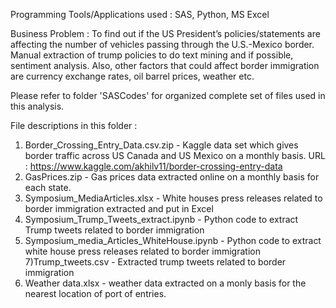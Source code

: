                
Programming Tools/Applications used : SAS, Python, MS Excel

Business Problem : To find out if the US President’s policies/statements are affecting the number of vehicles passing through the U.S.-Mexico border. Manual extraction of trump policies to do text mining and if possible, sentiment analysis. Also, other factors that could affect border immigration are currency exchange rates, oil barrel prices, weather etc.
      

Please refer to folder 'SASCodes' for organized complete set of files used in this analysis. 

File descriptions in this folder :

1) Border_Crossing_Entry_Data.csv.zip - Kaggle data set which gives border traffic across US Canada and US Mexico on a monthly basis. URL : https://www.kaggle.com/akhilv11/border-crossing-entry-data
3) GasPrices.zip - Gas prices data extracted online on a monthly basis for each state.
4) Symposium_MediaArticles.xlsx - White houses press releases related to border immigration extracted and put in Excel
5) Symposium_Trump_Tweets_extract.ipynb - Python code to extract Trump tweets related to border immigration
6) Symposium_media_Articles_WhiteHouse.ipynb - Python code to extract white house press releases related to border immigration
7)Trump_tweets.csv - Extracted trump tweets related to border immigration
8) Weather data.xlsx - weather data extracted on a monly basis for the nearest location of port of entries. 


